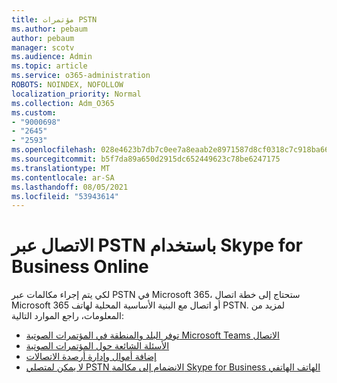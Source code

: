 ```yaml
---
title: مؤتمرات PSTN
ms.author: pebaum
author: pebaum
manager: scotv
ms.audience: Admin
ms.topic: article
ms.service: o365-administration
ROBOTS: NOINDEX, NOFOLLOW
localization_priority: Normal
ms.collection: Adm_O365
ms.custom:
- "9000698"
- "2645"
- "2593"
ms.openlocfilehash: 028e4623b7db7c0ee7a8eaab2e8971587d8cf0318c7c918ba6621f0d57b116be
ms.sourcegitcommit: b5f7da89a650d2915dc652449623c78be6247175
ms.translationtype: MT
ms.contentlocale: ar-SA
ms.lasthandoff: 08/05/2021
ms.locfileid: "53943614"
---
```

# <a name="pstn-calling-with-skype-for-business-online"></a>الاتصال عبر PSTN باستخدام Skype for Business Online

لكي يتم إجراء مكالمات عبر PSTN في [](https://docs.microsoft.com/microsoftteams/what-is-phone-system-in-office-365#more-about-calling-plans) Microsoft 365، ستحتاج إلى خطة اتصال Microsoft 365 أو اتصال مع البنية الأساسية المحلية لهاتف PSTN. لمزيد من المعلومات، راجع الموارد التالية: 

- [توفر البلد والمنطقة في المؤتمرات الصوتية Microsoft Teams الاتصال](https://docs.microsoft.com/microsoftteams/country-and-region-availability-for-audio-conferencing-and-calling-plans/country-and-region-availability-for-audio-conferencing-and-calling-plans) 
- [الأسئلة الشائعة حول المؤتمرات الصوتية](https://docs.microsoft.com/microsoftteams/audio-conferencing-common-questions)
- [إضافة أموال وإدارة أرصدة الاتصالات](https://docs.microsoft.com/microsoftteams/add-funds-and-manage-communications-credits)
- [لا يمكن لمتصلي PSTN الانضمام إلى مكالمة Skype for Business الهاتف الهاتفي](https://docs.microsoft.com/SkypeForBusiness/troubleshoot/online-conferencing/pstn-callers-cant-join-dial-in-call)